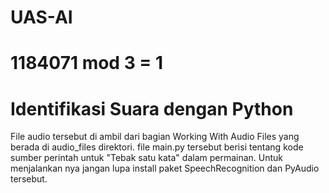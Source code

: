 # UAS-AI

# 1184071 mod 3 = 1
# Identifikasi Suara dengan Python
File audio tersebut di ambil dari bagian Working With Audio Files yang berada di audio_files direktori.
file main.py tersebut berisi tentang kode sumber perintah untuk "Tebak satu kata" dalam permainan.
Untuk menjalankan nya jangan lupa install paket SpeechRecognition dan PyAudio tersebut.